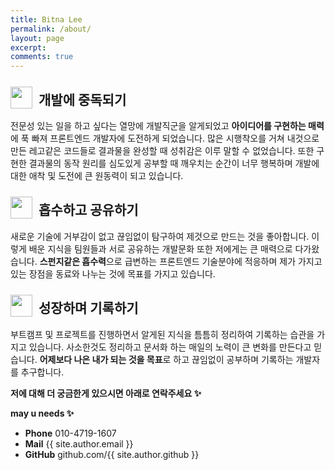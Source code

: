 ```yaml
---
title: Bitna Lee
permalink: /about/
layout: page
excerpt: 
comments: true
---
```


<style>
.about .cnt .title {
    position: relative;
    padding-left: 45px;
}
.about .cnt .title .icon {
    position: absolute;
    top: -5px;
    left: 0;
    width: 35px;
}
</style>

<div class="about">
    <div class="cnt">
        <div class="title">
            <img src="../assets/img/icon-lego.png" class="icon" alt="" />
            <h2>개발에 중독되기</h2>
        </div>
        전문성 있는 일을 하고 싶다는 열망에 개발직군을 알게되었고 <strong>아이디어를 구현하는 매력</strong>에 푹 빠져 프론트엔드 개발자에 도전하게 되었습니다.
        많은 시행착오를 거쳐 내것으로 만든 레고같은 코드들로 결과물을 완성할 때 성취감은 이루 말할 수 없었습니다.
        또한 구현한 결과물의 동작 원리를 심도있게 공부할 때 깨우치는 순간이 너무 행복하며 개발에 대한 애착 및 도전에 큰 원동력이 되고 있습니다.
    </div>
    <div class="cnt">
        <div class="title">
            <img src="../assets/img/icon-sponge.png" class="icon" alt="" />
            <h2>흡수하고 공유하기</h2>
        </div>
        새로운 기술에 거부감이 없고 끊임없이 탐구하여 제것으로 만드는 것을 좋아합니다.
        이렇게 배운 지식을 팀원들과 서로 공유하는 개발문화 또한 저에게는 큰 매력으로 다가왔습니다.
        <strong>스펀지같은 흡수력</strong>으로 급변하는 프론트엔드 기술분야에 적응하며 제가 가지고있는 장점을 동료와 나누는 것에 목표를 가지고 있습니다.
    </div>
    <div class="cnt">
        <div class="title">
            <img src="../assets/img/icon-pen.png" class="icon" alt="" />
            <h2>성장하며 기록하기</h2>
        </div>
        부트캠프 및 프로젝트를 진행하면서 알게된 지식을 틈틈히 정리하여 기록하는 습관을 가지고 있습니다.
        사소한것도 정리하고 문서화 하는 매일의 노력이 큰 변화를 만든다고 믿습니다.
        <strong>어제보다 나은 내가 되는 것을 목표</strong>로 하고 끊임없이 공부하며 기록하는 개발자를 추구합니다.
    </div>
</div>

<!-- 어제보다 성장하는 자신을 목표로 매일 공부한 과정을 기록하고 있습니다. -->
**저에 대해 더 궁금한게 있으시면 아래로 연락주세요 ✨**

**may u needs ✨**

- **Phone** 010-4719-1607
- **Mail** {{ site.author.email }}
- **GitHub** github.com/{{ site.author.github }}